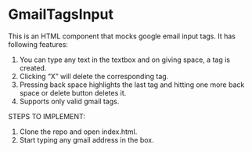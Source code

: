 # GmailTagsInput

This is an HTML component that mocks google email input tags.
It has following features:
1. You can type any text in the textbox and on giving space, a tag is created. 
2. Clicking “X” will delete the corresponding tag.
3. Pressing back space highlights the last tag and hitting one more back
space or delete button deletes it.
4. Supports only valid gmail tags.

STEPS TO IMPLEMENT:
1. Clone the repo and open index.html.
2. Start typing any gmail address in the box. 
